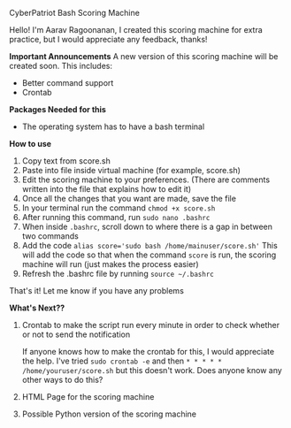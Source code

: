 CyberPatriot Bash Scoring Machine

Hello!
I'm Aarav Ragoonanan, I created this scoring machine for extra practice, but I would appreciate any feedback, thanks!

**Important Announcements**
A new version of this scoring machine will be created soon. This includes:
- Better command support
- Crontab

**Packages Needed for this**
- The operating system has to have a bash terminal

**How to use**
1. Copy text from score.sh
2. Paste into file inside virtual machine (for example, score.sh)
3. Edit the scoring machine to your preferences. (There are comments written into the file that explains how to edit it)
4. Once all the changes that you want are made, save the file
5. In your terminal run the command
`chmod +x score.sh`
6. After running this command, run
`sudo nano .bashrc`
7. When inside `.bashrc`, scroll down to where there is a gap in between two commands
8. Add the code
`alias score='sudo bash /home/mainuser/score.sh'`
This will add the code so that when the command `score` is run, the scoring machine will run (just makes the process easier)
9. Refresh the .bashrc file by running
`source ~/.bashrc`

That's it! Let me know if you have any problems


**What's Next??**
1. Crontab to make the script run every minute in order to check whether or not to send the notification
   
   If anyone knows how to make the crontab for this, I would appreciate the help. I've tried `sudo crontab -e` and then `* * * * * /home/youruser/score.sh` but this doesn't work. Does anyone know any other ways to do this?
3. HTML Page for the scoring machine
4. Possible Python version of the scoring machine
